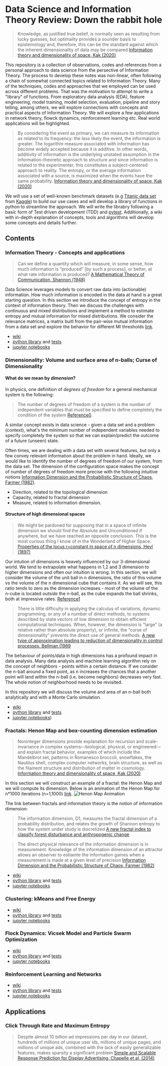 # Data Science and Information Theory Review: Down the rabbit hole 

> Knowledge, as justified true belief, is normally seen as resulting from lucky guesses, but optimality provides a sounder basis to epistemology and, therefore, this can be the standard against which the inherent dimensionality of data may be compared [Information theory and dimensionality of space, Kak (2020)](https://www.nature.com/articles/s41598-020-77855-9)

This repository is a collection of observations, codes and references from a personal approach to data science from the persective of Information Theory. The process to develop these notes was non-linear, often following a chain of somewhat connected topics related to Information Theory. Many of the techniques, codes and approaches that we employed can be used across different problems. That was the motivation to attempt to write a "library" of functions. From exploratory data analysis (EDA), feature engineering, model training, model selection, evaluation, pipeline and story telling, among others, we will explore connections with concepts and practical aspects of Information Theory. We will explore a few applications in network theory, flowck dynamics, reinforcement learning etc. Real world applications will be highlighted.

> By considering the event as primary, we can measure its information as related to its frequency: the less likely the event, the information is greater. The logarithm measure associated with information has become widely accepted because it is additive. In other words, additivity of information is the underlying unstated assumption in the information-theoretic approach to structure and since information is related to the experimenter, this constitutes a subject-centered approach to reality. The entropy, or the average information associated with a source, is maximized when the events have the same probability. [Information theory and dimensionality of space, Kak (2020)](https://www.nature.com/articles/s41598-020-77855-9)

We will use a set of well-known benchmark datasets (e.g [Titanic data set](https://www.kaggle.com/competitions/titanic) from [Kaggle](https://www.kaggle.com))  to build our use cases and will develop a library of functions in python to streamline the approach. We will write the librabry following a basic form of Test driven development (TDD) and [pytest](https://docs.pytest.org/en/7.1.x/). Additionally, a wiki with in-depth explanation of concepts, tools and algorithms will develop some concepts and details further.


## Contents

### Information Theory - Concepts and applications
> Can we define a quantity which will measure, in some sense, how much information is “produced” [by such a process], or better, at what rate
information is produced? [A Mathematical Theory of Communication, Shannon (1948)](https://people.math.harvard.edu/~ctm/home/text/others/shannon/entropy/entropy.pdf)

Data Science leverages models to convert raw data into (actionable) information. How much information is encoded in the data at hand is a great starting question. In this section we introduce the concept of entropy in the context of information theory. Then we discuss the challenges with continuous and mixed distributions and implement a method to estimate entropy and mutual information for mixed distributions. We consider the relevance matrices, a matrix buitl from the pair-wise mutual information from a data set and explore the behavior for different MI thresholds [link](http://groups.csail.mit.edu/medg/ftp/butte/masters.pdf). 


- [wiki](https://github.com/HACP/DataScienceReviewLibrary/blob/main/wiki/InformationTheory.md)
- [python library](https://github.com/HACP/DataScienceReviewLibrary/blob/main/code/src/InformationTheoryMetricsLib.py) and [tests](https://github.com/HACP/DataScienceReviewLibrary/blob/main/code/test/InformationTheoryMetricsLib_test.py)
- [jupyter notebooks](https://github.com/HACP/DataScienceReviewLibrary/blob/main/code/notebooks/Mutual%20Information%20Test.ipynb)

### Dimensionality: Volume and surface area of n-balls; Curse of Dimensionality

#### What do we mean by _dimension_?

In physics, one definition of _degrees of freedom_ for a general mechanical system is the following: 
> The number of degrees of freedom of a system is the number of independent variables that must be specified to define completely the condition of the system [Reference0](https://www.researchgate.net/publication/239538229_On_the_Computation_of_Degrees-of-Freedom_A_Didactic_Perspective/link/0deec5349199f10f5b000000/download).

A similar concept exists in data science - given a data set and a problem (context), what's the minimum number of independent variables needed to specify completely the system so that we can explain/predict the outcome of a future (unseen) state. 

Often times, we are dealing with a data set with several features, but only a few convey relevant information about the problem in hand. Ideally, we would like to identify the number of degrees of freedom of our system, from the data set. The dimension of the configuration space makes the concept of number of degrees of freedom more precise with the following intuitive notions [Information Dimension and the Probabilistic Structure of Chaos, Farmer (1982)](https://zfn.mpdl.mpg.de/data/Reihe_A/37/ZNA-1982-37a-1304.pdf). 

- Direction, related to the topological dimension 
- Capacity, related to fractal dimension
- Measure, related to information dimension.


#### Structure of high dimensional spaces

> We might be pardoned for supposing that in a space of infinite dimension we should find the Absolute and Unconditioned if anywhere, but we have reached an opposite conclusion. This is the most curious thing I know of in the Wonderland of Higher Space. [Properties of the locus r=constant in space of n dimensions, Heyl (1897)](https://books.google.com/booksid=j5pQAAAAYAAJ&pg=PA38&lpg=PA38&dq=%22We+might+be+pardoned+for+supposing+that+in+a+space+of+infinite+dimension+we+should+find+the+Absolute+and+Unconditioned+if+anywhere,+but+we+have+reached+an+opposite+conclusion.+This+is+the+most+curious+thing+I+know+of+in+the+Wonderland+of+Higher+Space.%22&source=bl&ots=68yeF8EDZu&sig=ACfU3U3A6ISL_MrOXuKCudEHKUmEnR1W7Q&hl=en&sa=X&ved=2ahUKEwirn_HAv_76AhUKkmoFHZD3CA0Q6AF6BAgJEAM#v=onepage&q=%22We%20might%20be%20pardoned%20for%20supposing%20that%20in%20a%20space%20of%20infinite%20dimension%20we%20should%20find%20the%20Absolute%20and%20Unconditioned%20if%20anywhere%2C%20but%20we%20have%20reached%20an%20opposite%20conclusion.%20This%20is%20the%20most%20curious%20thing%20I%20know%20of%20in%20the%20Wonderland%20of%20Higher%20Space.%22&f=false)

Our intution of dimensions is heavely influenced by our 3-dimensional world. We tend to extrapolate what happens in 1,2 and 3 dimension to higher dimensions and often our intuition is wrong. In this section, we will consider the volume of the unit ball in n dimensions, the ratio of this volume vs the volume of the n dimensional cube that contains it. As we will see, this ratio tends to zero as the dimension increases - most of the volume of the n-cube is located _outside_ the n-ball, as the cube expands the ball shrinks, both at impressive rates. [Reference1](https://www.americanscientist.org/article/an-adventure-in-the-nth-dimension)

> There is little difficulty in applying the calculus of variations, dynamic programming, or any of a number of direct methods, to systems described by state vectors of low dimension to obtain efficient computational techniques. When, however, the dimension is “large” (a relative rather than absolute property), or infinite, the “curse of dimensionality” prevents the direct use of general methods. [A new type of approximation leading to reduction of dimensionality in control processes, Bellman (1969](https://pdf.sciencedirectassets.com/272578/1-s2.0-S0022247X00X04635/1-s2.0-0022247X69900614/main.pdf?X-Amz-Security-Token=IQoJb3JpZ2luX2VjEBoaCXVzLWVhc3QtMSJHMEUCIFTKRvHs4pH0sG44Kb63Hv6jtzmxP%2FbOK4Zykr8t8l9LAiEA%2FondaDNP3mWp5IlLkJpedwb0s1kIOs17aLXsBcr5EiAq1QQI8%2F%2F%2F%2F%2F%2F%2F%2F%2F%2F%2FARAFGgwwNTkwMDM1NDY4NjUiDF2n6BI76D3wujmGzyqpBDpIR%2BX5u%2B5uZP8vR%2B%2FjA92EcenH4wO7ZRIcgUqHL1t0PbW6aQoutK2tJRQjGBhqnwraThNNDwSSyVDbE%2BCYM4I2A2jN6wXj3x%2BV%2FKNuLaSy0SwpPeBTC%2B2iVLjXvj%2BOF1gXC4SYrb65rdLqe2cyPJSYzl82BNO8DY4ocmLydQ%2BpCQzU1aJYA6rrHucROK9dpoVzBZVQK2URZShPGJp0oOPLAfe%2F%2F3GlJXfvHNmnbO2hH1Uu2l67j9AuEBDB7DTitZzaGWO6hfGHa7g9k0W99jW1K4UpGI%2BLld%2Bu5MJgOvi4Cl6eJ8%2FBzloALzewi0J92BPwNoyJVWO5PXOb8wqYsuS6zLxvXhn52%2FNHTm6l9d0J%2FhpSnOj%2FsV4LEPyDE7%2FXzxRrO7xTi5apfaGYqBDcpK8rk5zFFraq3j%2FROGFwNrHkRLxow1yC7sP4QAFZZLKcLnL5XweooDeLLyLLu2cHMwNiCzZMlGLTQQWCiu5kSMg0qAWCHdfJik5x98awosEBbgjY6IhKXoJ3h28FsGf7J%2FVKq7OM7e0%2BxFmuCK1i5noSY3PNh1NahxUhqaOjSronYOVjMPs5y%2FP%2FVjSoG6tdbqSTXVIKdVa1XHhd9%2BY30%2Fg3IwbGpedc5xjylgxqOlL29M5pf6oVJEuGJaHIbAYFQ5nz1JtHG9JVJDRZojZex8JTvxK%2BQhjvr9T%2B1eLlOxEdCCEP2QGXI0PqOon6%2FgEuOicZQoloEV6jCrUw1%2BnlmgY6qQE3B%2BQtUualMH2Ixl95BJT87xRhVWVvaZ%2FwXD40hgqVuqSVvEs7Dhw7PNi%2BHiOE0TbmrxRNQku7TwWOTJxatTf5FEhzpHjygUBPaCcm1ddTcwS3Olc6tHXe9%2BnoU7Dpuq%2FaJ1T%2Fh8u4rGmYlNyuaBNke2ADjGgERZGHQzC5i%2FJguf%2F4uclDs0qLXvLGxFPkd%2Brs%2BgFm0hv%2BNXHXm%2FZrbp65N%2BVN1PkMYt1t&X-Amz-Algorithm=AWS4-HMAC-SHA256&X-Amz-Date=20221026T183857Z&X-Amz-SignedHeaders=host&X-Amz-Expires=300&X-Amz-Credential=ASIAQ3PHCVTYXKNSM77X%2F20221026%2Fus-east-1%2Fs3%2Faws4_request&X-Amz-Signature=241dc4a4ca3d6787dd4c3e89f6048105e270789faafa5262ad5639f6ec255055&hash=b6bc51c30d8d7eb84f1fa6b479e970cc48ac7ebec47765b8ca50ed09cb5f7f16&host=68042c943591013ac2b2430a89b270f6af2c76d8dfd086a07176afe7c76c2c61&pii=0022247X69900614&tid=spdf-dff6d7fe-deb8-4a7b-ac6c-31c7b89d75f0&sid=92cd07c07aa42147465a99d2fb501d1ec7ccgxrqa&type=client&ua=51545e535b0705565705&rr=76054fd85f3707ee)

The behaviour of points/data in high dimensions has a profound impact in data analysis. Many data analysis and machine learning algorithm rely on the concept of neighbors - points within a certain distance. If we consider the n-ball around a fixed point, as n increases the chances that a another point will land within the n-ball (i.e. become neighbors) decreases very fast. The whole notion of neighborhood needs to be revisited. 

In this repository we will discuss the volume and area of an n-ball both analytically and with a Monte Carlo simulation. 

- [wiki](https://github.com/HACP/DataScienceReviewLibrary/blob/main/wiki/Dimensionality.md)
- [python library](https://github.com/HACP/DataScienceReviewLibrary/blob/main/code/src/InformationTheoryDimensionLib.py) and [tests](https://github.com/HACP/DataScienceReviewLibrary/blob/main/code/test/InformationTheoryDimensionLib_test.py)
- [jupyter notebooks](https://github.com/HACP/DataScienceReviewLibrary/blob/main/code/notebooks/Dimensionality%20Montecarlo%20Test.ipynb))

### Fractals: Henon Map and box-counting dimension estimation

> Noninteger dimensions provide explanation for recursion and scale-invariance in complex systems—biological, physical, or engineered—and explain fractal behavior, examples of which include the Mandelbrot set, patterns in Romanesco broccoli, snowflakes, the Nautilus shell, complex computer networks, brain structure, as well as the filament structure and distribution of matter in cosmology. [Information theory and dimensionality of space, Kak (2020)](https://www.nature.com/articles/s41598-020-77855-9)

In this section we will construct an example of a fractal: the Henon Map and we will compute its dimension. Below is an animation of the Henon Map for n*1000 iterations (n=1,1000) [link](https://github.com/HACP/DataScienceReviewLibrary/blob/main/wiki/Fractals.md). 
![Henon Map Animation](https://github.com/HACP/DataScienceReviewLibrary/blob/main/wiki/assets/figures/HenonAnimation.gif)

The link between fractals and information theory is the notion of information dimension: 
> The information dimension, D1, measures the fractal dimension of a probability distribution, and relates the growth of Shannon entropy
to how the system under study is discretized [A new fractal index to classify forest disturbance and
anthropogenic change](https://assets.researchsquare.com/files/rs-1934944/v1/3127293a-a750-405a-b427-000c0fb99f94.pdf?c=1660059355)

> The direct physical relevance of the information dimension is in measurement. Knowledge of the information dimension of an attractor allows an observer to estiamte the information gaines when a measurement is made at a given level of precision [Information Dimension and the Probabilistic Structure of Chaos, Farmer (1982)](https://zfn.mpdl.mpg.de/data/Reihe_A/37/ZNA-1982-37a-1304.pdf)

- [wiki](https://github.com/HACP/DataScienceReviewLibrary/blob/main/wiki/Fractals.md)
- [python library](https://github.com/HACP/DataScienceReviewLibrary/blob/main/code/src/InformationTheoryFractalsLib.py) and [tests](https://github.com/HACP/DataScienceReviewLibrary/blob/main/code/test/InformationTheoryFractalsLib_test.py)
- [jupyter notebooks](https://github.com/HACP/DataScienceReviewLibrary/blob/main/code/notebooks/Fractal%20Dimensions%20Test%20Cases.ipynb)

### Clustering: kMeans and Free Energy
- [wiki](https://github.com/HACP/DataScienceReviewLibrary/blob/main/wiki/Clustering.md)
- [python library](https://github.com/HACP/DataScienceReviewLibrary/blob/main/code/src/InformationTheoryClusteringLib.py) and [tests](https://github.com/HACP/DataScienceReviewLibrary/blob/main/code/test/InformationTheoryClusteringLib_test.py)
- [jupyter notebooks](https://github.com/HACP/DataScienceReviewLibrary/blob/main/code/notebooks/Clustering%20kMeans%20Test.ipynb)
### Flock Dynamics: Vicsek Model and Particle Swarm Optimization
- [wiki](https://github.com/HACP/DataScienceReviewLibrary/blob/main/wiki/FlockDynamics.md)
- [python library](https://github.com/HACP/DataScienceReviewLibrary/blob/main/code/src/InformationTheoryFlockDynamicsLib.py) and [tests](https://github.com/HACP/DataScienceReviewLibrary/blob/main/code/test/InformationTheoryFlockDynamics_test.py)
- [jupyter notebooks](https://github.com/HACP/DataScienceReviewLibrary/blob/main/code/notebooks/Flock%20Dynamics%20and%20entropy%20Test.ipynb)
### Reinforcement Learning and Networks
- [wiki](https://github.com/HACP/DataScienceReviewLibrary/blob/main/wiki/ReinforcementLearning.md)
- [python library](https://github.com/HACP/DataScienceReviewLibrary/blob/main/code/src/InformationTheoryQLearningLib.py) and [tests](https://github.com/HACP/DataScienceReviewLibrary/blob/main/code/test/InformationTheoryQLearning_test.py)
- [jupyter notebooks](https://github.com/HACP/DataScienceReviewLibrary/blob/main/code/notebooks/Reinforcement%20Learning%20-%20Shortest%20Path%20in%20Network%20Test%20Case.ipynb)

## Applications
### Click Through Rate and Maximum Entropy
> Despite almost 10 billion ad impressions per day in our dataset, hundreds of millions of unique user ids, millions of unique pages, and millions of unique ads, combined with the lack of easily generalizable features, makes sparsity a significant problem [Simple and Scalable Response Prediction for Display Advertising, Chapelle et al, (2014)](http://wnzhang.net/share/rtb-papers/ctr-chapelle.pdf)


